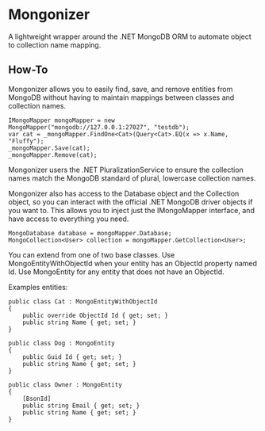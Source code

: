 # Mongonizer
A lightweight wrapper around the .NET MongoDB ORM to automate object to collection name mapping.

## How-To

Mongonizer allows you to easily find, save, and remove entities from MongoDB without having to maintain mappings between classes and collection names.
```
IMongoMapper mongoMapper = new MongoMapper("mongodb://127.0.0.1:27027", "testdb");
var cat = _mongoMapper.FindOne<Cat>(Query<Cat>.EQ(x => x.Name, "Fluffy");
_mongoMapper.Save(cat);
_mongoMapper.Remove(cat);
```

Mongonizer users the .NET PluralizationService to ensure the collection names match the MongoDB standard of plural, lowercase collection names.

Mongonizer also has access to the Database object and the Collection object, so you can interact with the official .NET MongoDB driver objects if you want to. This allows you to inject just the IMongoMapper interface, and have access to everything you need.

```
MongoDatabase database = mongoMapper.Database;
MongoCollection<User> collection = mongoMapper.GetCollection<User>;
```

You can extend from one of two base classes. Use MongoEntityWithObjectId when your entity has an ObjectId property named Id. Use MongoEntity for any entity that does not have an ObjectId.

Examples entities:
```
public class Cat : MongoEntityWithObjectId
{
    public override ObjectId Id { get; set; }
    public string Name { get; set; }
}

public class Dog : MongoEntity
{
    public Guid Id { get; set; }
    public string Name { get; set; }
}

public class Owner : MongoEntity
{
    [BsonId]
    public string Email { get; set; }
    public string Name { get; set; }
}
```
